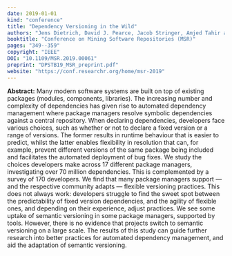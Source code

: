 ```yaml
---
date: 2019-01-01
kind: "conference"
title: "Dependency Versioning in the Wild"
authors: "Jens Dietrich, David J. Pearce, Jacob Stringer, Amjed Tahir and Kelly Blincoe"
booktitle: "Conference on Mining Software Repositories (MSR)"
pages: "349--359"
copyright: "IEEE"
DOI: "10.1109/MSR.2019.00061"
preprint: "DPSTB19_MSR_preprint.pdf"
website: "https://conf.researchr.org/home/msr-2019"
---
```


**Abstract:** Many modern software systems are built on top of existing packages (modules, components, libraries). The increasing number and complexity of dependencies has given rise to automated dependency management where package managers resolve symbolic dependencies against a central repository. When declaring dependencies, developers face various choices, such as whether or not to declare a fixed version or a range of versions. The former results in runtime behaviour that is easier to predict, whilst the latter enables flexibility in resolution that can, for example, prevent different versions of the same package being included and facilitates the automated deployment of bug fixes.
We study the choices developers make across 17 different package managers, investigating over 70 million dependencies. This is complemented by a survey of 170 developers. We find that many package managers support — and the respective community adapts — flexible versioning practices. This does not always work: developers struggle to find the sweet spot between the predictability of fixed version dependencies, and the agility of flexible ones, and depending on their experience, adjust practices. We see some uptake of semantic versioning in some package managers, supported by tools. However, there is no evidence that projects switch to semantic versioning on a large scale.
The results of this study can guide further research into better practices for automated dependency management, and aid the adaptation of semantic versioning.
